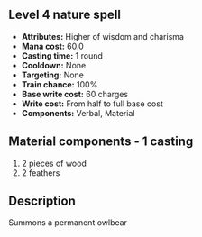 ## Level 4 nature spell
- **Attributes:** Higher of wisdom and charisma
- **Mana cost:** 60.0
- **Casting time:** 1 round
- **Cooldown:** None
- **Targeting:** None
- **Train chance:** 100%
- **Base write cost:** 60 charges
- **Write cost:** From half to full base cost
- **Components:** Verbal, Material
## Material components - 1 casting
1. 2 pieces of wood
2. 2 feathers
## Description
Summons a permanent owlbear
